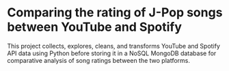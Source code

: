 # Comparing the rating of J-Pop songs between YouTube and Spotify

This project collects, explores, cleans, and transforms YouTube and Spotify API data using Python before storing it in a NoSQL MongoDB database for comparative analysis of song ratings between the two platforms.
